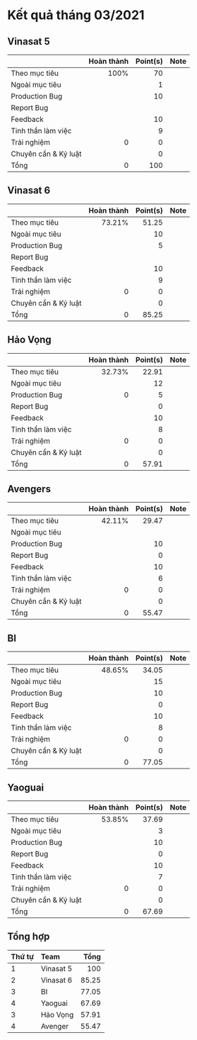 # Kết quả tháng 03/2021

## Vinasat 5

|                  | Hoàn thành | Point(s) | Note |
| :---             |    ----:   |  ---: | :--- |
| Theo mục tiêu    | 100% | 70 | |
| Ngoài mục tiêu   |        |  1    | |
| Production Bug   |        | 10     | |
| Report Bug       |        |        | |
| Feedback         |        | 10     | |
| Tinh thần làm việc|       | 9      | |
| Trải nghiệm      | 0      | 0      | |
| Chuyên cần & Kỷ luật      |        | 0     | |
| Tổng             | 0      | 100  | |

## Vinasat 6

|                  | Hoàn thành | Point(s) | Note |
| :---             |    ----:   |  ---: | :--- |
| Theo mục tiêu    | 73.21% | 51.25 | |
| Ngoài mục tiêu   |        | 10     | |
| Production Bug   |        |  5    | |
| Report Bug       |        |       | |
| Feedback         |        | 10     | |
| Tinh thần làm việc|       | 9     | |
| Trải nghiệm      | 0      | 0      | |
| Chuyên cần & Kỷ luật         |        | 0     | |
| Tổng             | 0      | 85.25  | |

## Hảo Vọng

|                  | Hoàn thành | Point(s) | Note |
| :---             |    ----:   |  ---: | :--- |
| Theo mục tiêu    | 32.73% | 22.91 | | 
| Ngoài mục tiêu   |        | 12     | |
| Production Bug   | 0      | 5     | |
| Report Bug       |        | 0      | |
| Feedback         |        | 10     | |
| Tinh thần làm việc|       | 8     | |
| Trải nghiệm      | 0      | 0   | |
| Chuyên cần & Kỷ luật         |        | 0     | |
| Tổng             | 0      | 57.91  | |

## Avengers

|                  | Hoàn thành | Point(s) | Note |
| :---             |    ----:   |  ---: | :--- |
| Theo mục tiêu    | 42.11%    | 29.47     | |
| Ngoài mục tiêu   |        |        | |
| Production Bug   |        | 10     | |
| Report Bug       |        |  0     | |
| Feedback         |        | 10     | |
| Tinh thần làm việc|       | 6      | |
| Trải nghiệm      | 0      | 0      | |
| Chuyên cần & Kỷ luật         |        | 0     | |
| Tổng             | 0      | 55.47  | |

## BI

|                  | Hoàn thành | Point(s) | Note |
| :---             |    ----:   |  ---: | :--- |
| Theo mục tiêu    | 48.65%    | 34.05     | |
| Ngoài mục tiêu   |        |   15     | |
| Production Bug   |        | 10     | |
| Report Bug       |        |  0     | |
| Feedback         |        | 10     | |
| Tinh thần làm việc|       | 8      | |
| Trải nghiệm      | 0      | 0      | |
| Chuyên cần & Kỷ luật         |        | 0     | |
| Tổng             | 0      | 77.05  | |

## Yaoguai

|                  | Hoàn thành | Point(s) | Note |
| :---             |    ----:   |  ---: | :--- |
| Theo mục tiêu    | 53.85%    | 37.69     | |
| Ngoài mục tiêu   |        |   3     | |
| Production Bug   |        | 10     | |
| Report Bug       |        |  0     | |
| Feedback         |        | 10     | |
| Tinh thần làm việc|       | 7      | |
| Trải nghiệm      | 0      | 0      | |
| Chuyên cần & Kỷ luật         |        | 0     | |
| Tổng             | 0      | 67.69  | |

## Tổng hợp

| Thứ tự | Team | Tổng | 
| :--- | :--- | ---:     |
| 1 | Vinasat 5 | 100 |
| 2 | Vinasat 6 | 85.25 |
| 3 | BI   | 77.05    |
| 4 | Yaoguai   | 67.69    |
| 3 | Hảo Vọng  | 57.91 |
| 4 | Avenger   | 55.47    |

